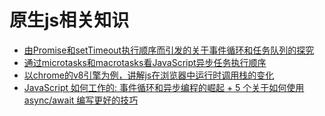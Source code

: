 # 原生js相关知识
- [由Promise和setTimeout执行顺序而引发的关于事件循环和任务队列的探究](https://www.zhihu.com/question/36972010)
- [通过microtasks和macrotasks看JavaScript异步任务执行顺序](http://tuobaye.com/2017/10/24/%E9%80%9A%E8%BF%87microtasks%E5%92%8Cmacrotasks%E7%9C%8BJavaScript%E5%BC%82%E6%AD%A5%E4%BB%BB%E5%8A%A1%E6%89%A7%E8%A1%8C%E9%A1%BA%E5%BA%8F/)
- [以chrome的v8引擎为例，讲解js在浏览器中运行时调用栈的变化](https://juejin.im/post/5a05b4576fb9a04519690d42)
- [JavaScript 如何工作的: 事件循环和异步编程的崛起 + 5 个关于如何使用 async/await 编写更好的技巧](https://juejin.im/post/5a221d35f265da43356291cc)

